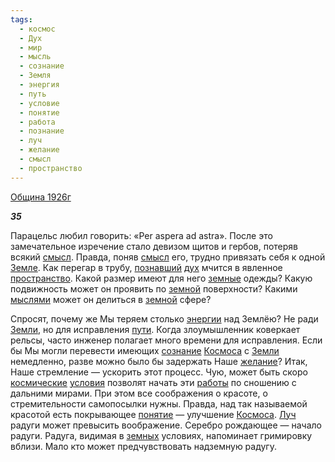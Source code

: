 ```yaml
---
tags:
  - космос
  - Дух
  - мир
  - мысль
  - сознание
  - Земля
  - энергия
  - путь
  - условие
  - понятие
  - работа
  - познание
  - луч
  - желание
  - смысл
  - пространство
---
```

[Община 1926г](https://127.0.0.1:4002/agni/1926)

___35___

Парацельс любил говорить: «Per aspera ad astra». После это замечательное изречение стало девизом щитов и гербов, потеряв всякий [смысл](../../../tags/#смысл). Правда, поняв [смысл](../../../tags/#смысл) его, трудно привязать себя к одной [Земле](../../../tags/#Земля). Как перегар в трубу, [познавший](../../../tags/#познание) [дух](../../../tags/#Дух) мчится в явленное [пространство](../../../tags/#пространство). Какой размер имеют для него [земные](../../../tags/#Земля) одежды? Какую подвижность может он проявить по [земной](../../../tags/#Земля) поверхности? Какими [мыслями](../../../tags/#мысль) может он делиться в [земной](../../../tags/#Земля) сфере?   

Спросят, почему же Мы теряем столько [энергии](../../../tags/#энергия) над Землёю? Не ради [Земли](../../../tags/#Земля), но для исправления [пути](../../../tags/#путь). Когда злоумышленник коверкает рельсы, часто инженер полагает много времени для исправления. Если бы Мы могли перевести имеющих [сознание](../../../tags/#сознание) [Космоса](../../../tags/#космос) с [Земли](../../../tags/#Земля) немедленно, разве можно было бы задержать Наше [желание](../../../tags/#желание)? Итак, Наше стремление — ускорить этот процесс. Чую, может быть скоро [космические](../../../tags/#космос) [условия](../../../tags/#условие) позволят начать эти [работы](../../../tags/#работа) по сношению с дальними мирами. При этом все соображения о красоте, о стремительности самопосылки нужны. Правда, над так называемой красотой есть покрывающее [понятие](../../../tags/#понятие) — улучшение [Космоса](../../../tags/#космос). [Луч](../../../tags/#луч) радуги может превысить воображение. Серебро рождающее — начало радуги. Радуга, видимая в [земных](../../../tags/#Земля) условиях, напоминает гримировку вблизи. Мало кто может предчувствовать надземную радугу.   

